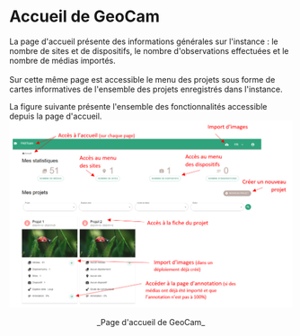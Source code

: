# Accueil de GeoCam

La page d'accueil présente des informations générales sur l'instance : le nombre de sites et de dispositifs, le nombre d'observations effectuées et le nombre de médias importés.
<br><br>
Sur cette même page est accessible le menu des projets sous forme de cartes informatives de l'ensemble des projets enregistrés dans l'instance.

La figure suivante présente l'ensemble des fonctionnalités accessible depuis la page d'accueil.
<br>
![homepage](../assets/homepage.png)

<center>_Page d'accueil de GeoCam_</center>
